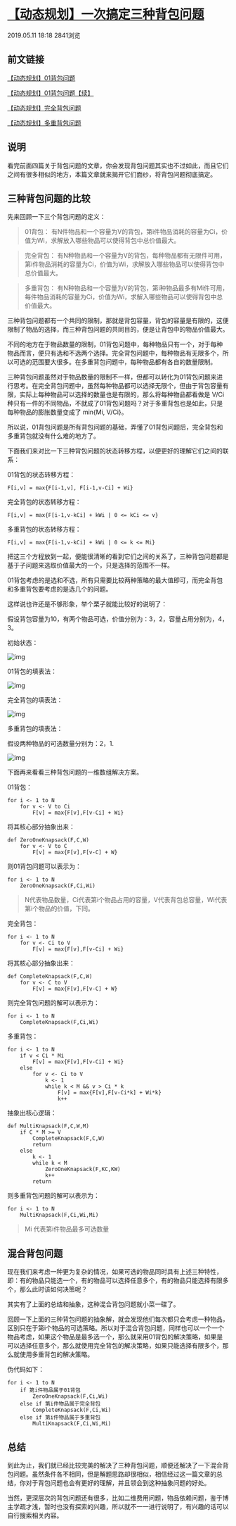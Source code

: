 # [**【动态规划】一次搞定三种背包问题**](https://www.imooc.com/article/286562)

2019.05.11 18:18 2841浏览



## 前文链接

[【动态规划】01背包问题](https://www.imooc.com/article/283103)

[【动态规划】01背包问题【续】](https://www.imooc.com/article/283682)

[【动态规划】完全背包问题](https://www.imooc.com/article/286140)

[【动态规划】多重背包问题](https://www.imooc.com/article/286257)

## 说明

看完前面四篇关于背包问题的文章，你会发现背包问题其实也不过如此，而且它们之间有很多相似的地方，本篇文章就来揭开它们面纱，将背包问题彻底搞定。

## 三种背包问题的比较

先来回顾一下三个背包问题的定义：

> 01背包：
> 有N件物品和一个容量为V的背包，第i件物品消耗的容量为Ci，价值为Wi，求解放入哪些物品可以使得背包中总价值最大。

> 完全背包：
> 有N种物品和一个容量为V的背包，每种物品都有无限件可用，第i件物品消耗的容量为Ci，价值为Wi，求解放入哪些物品可以使得背包中总价值最大。

> 多重背包：
> 有N种物品和一个容量为V的背包，第i种物品最多有Mi件可用，每件物品消耗的容量为Ci，价值为Wi，求解入哪些物品可以使得背包中总价值最大。

三种背包问题都有一个共同的限制，那就是背包容量，背包的容量是有限的，这便限制了物品的选择，而三种背包问题的共同目的，便是让背包中的物品价值最大。

不同的地方在于物品数量的限制，01背包问题中，每种物品只有一个，对于每种物品而言，便只有选和不选两个选择。完全背包问题中，每种物品有无限多个，所以可选的范围要大很多。在多重背包问题中，每种物品都有各自的数量限制。

三种背包问题虽然对于物品数量的限制不一样，但都可以转化为01背包问题来进行思考。在完全背包问题中，虽然每种物品都可以选择无限个，但由于背包容量有限，实际上每种物品可以选择的数量也是有限的，那么将每种物品都看做是 V/Ci 种只有一件的不同物品，不就成了01背包问题吗？对于多重背包也是如此，只是每种物品的膨胀数量变成了 min{Mi, V/Ci}。

所以说，01背包问题是所有背包问题的基础，弄懂了01背包问题后，完全背包和多重背包就没有什么难的地方了。

下面我们来对比一下三种背包问题的状态转移方程，以便更好的理解它们之间的联系：

01背包的状态转移方程：

```
F[i,v] = max{F[i-1,v], F[i-1,v-Ci] + Wi}
```

完全背包的状态转移方程：

```
F[i,v] = max{F[i-1,v-kCi] + kWi | 0 <= kCi <= v}
```

多重背包的状态转移方程：

```
F[i,v] = max{F[i-1,v-kCi] + kWi | 0 <= k <= Mi}
```

把这三个方程放到一起，便能很清晰的看到它们之间的关系了，三种背包问题都是基于子问题来选取价值最大的一个，只是选择的范围不一样。

01背包考虑的是选和不选，所有只需要比较两种策略的最大值即可，而完全背包和多重背包要考虑的是选几个的问题。

这样说也许还是不够形象，举个栗子就能比较好的说明了：

假设背包容量为10，有两个物品可选，价值分别为：3，2，容量占用分别为，4，3。

初始状态：

![img](https://i.loli.net/2019/05/11/5cd684433922b.jpeg)

01背包的填表法：

![img](https://i.loli.net/2019/05/11/5cd6864f6eb81.jpeg)

完全背包的填表法：

![img](https://i.loli.net/2019/05/11/5cd6864d1d669.jpeg)

多重背包的填表法：

假设两种物品的可选数量分别为：2，1.

![img](https://i.loli.net/2019/05/11/5cd6864e5627b.jpeg)

下面再来看看三种背包问题的一维数组解决方案。

01背包：

```
for i <- 1 to N
    for v <- V to Ci
        F[v] = max{F[v],F[v-Ci] + Wi}
```

将其核心部分抽象出来：

```
def ZeroOneKnapsack(F,C,W)
    for v <- V to C
        F[v] = max{F[v],F[v-C] + W}
```

则01背包问题可以表示为：

```
for i <- 1 to N
    ZeroOneKnapsack(F,Ci,Wi)
```

> N代表物品数量，Ci代表第i个物品占用的容量，V代表背包总容量，Wi代表第i个物品的价值，下同。

完全背包：

```
for i <- 1 to N
    for v <- Ci to V
        F[v] = max{F[v],F[v-Ci] + Wi}
```

将其核心部分抽象出来：

```
def CompleteKnapsack(F,C,W)
    for v <- C to V
        F[v] = max{F[v],F[v-C] + W}
```

则完全背包问题的解可以表示为：

```
for i <- 1 to N
    CompleteKnapsack(F,Ci,Wi)
```

多重背包：

```
for i <- 1 to N
    if v < Ci * Mi
        F[v] = max{F[v],F[v-Ci] + Wi}
    else
        for v <- Ci to V
            k <- 1
            while k < M && v > Ci * k
                F[v] = max{F[v],F[v-Ci*k] + Wi*k}
                k++
```

抽象出核心逻辑：

```
def MultiKnapsack(F,C,W,M)
    if C * M >= V
        CompleteKnapsack(F,C,W)
        return
    else
        k <- 1
        while k < M
            ZeroOneKnapsack(F,KC,KW)
            k++
        return
```

则多重背包问题的解可以表示为：

```
for i <- 1 to N
    MultiKnapsack(F,Ci,Wi,Mi)
```

> Mi 代表第i件物品最多可选数量

## 混合背包问题

现在我们来考虑一种更为复杂的情况，如果可选的物品同时具有上述三种特性，即：有的物品只能选一个，有的物品可以选择任意多个，有的物品只能选择有限多个，那么此时该如何决策呢？

其实有了上面的总结和抽象，这种混合背包问题就小菜一碟了。

回顾一下上面的三种背包问题的抽象解，就会发现他们每次都只会考虑一种物品，区别只在于第i个物品的可选策略。所以对于混合背包问题，同样也可以一个一个物品考虑，如果这个物品是最多选一个，那么就采用01背包的解决策略，如果是可以选择任意多个，那么就使用完全背包的解决策略，如果只能选择有限多个，那么就使用多重背包的解决策略。

伪代码如下：

```
for i <- 1 to N
    if 第i件物品属于01背包
        ZeroOneKnapsack(F,Ci,Wi)
    else if 第i件物品属于完全背包
        CompleteKnapsack(F,Ci,Wi)
    else if 第i件物品属于多重背包
        MultiKnapsack(F,Ci,Wi,Mi)
```

## 总结

到此为止，我们就已经比较完美的解决了三种背包问题，顺便还解决了一下混合背包问题。虽然条件各不相同，但是解题思路却很相似，相信经过这一篇文章的总结，你对于背包问题也会有更好的理解，并且领会到这种抽象问题的好处。

当然，更深层次的背包问题还有很多，比如二维费用问题，物品依赖问题，鉴于博主学疏才浅，暂时也没有探索的兴趣，所以就不一一进行说明了，有兴趣的话可以自行搜索相关内容。